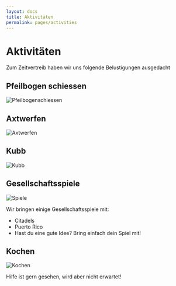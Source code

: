 ```yaml
---
layout: docs
title: Aktivitäten
permalink: pages/activities
---
```


# Aktivitäten

Zum Zeitvertreib haben wir uns folgende Belustigungen ausgedacht

## Pfeilbogen schiessen

![Pfeilbogenschiessen](http://i1.ytimg.com/vi/3YpGn3uLrHs/maxresdefault.jpg)

## Axtwerfen

![Axtwerfen](https://areffekt.com/wp-content/uploads/2016/03/axtwerfen-1.jpg)

## Kubb

![Kubb](https://upload.wikimedia.org/wikipedia/commons/thumb/7/7b/Kubbwiki.JPG/320px-Kubbwiki.JPG?uselang=de)

## Gesellschaftsspiele

![Spiele](http://www.cliquenabend.de/images/db/22343_360x240.jpg)

Wir bringen einige Gesellschaftsspiele mit:
* Citadels
* Puerto Rico
* Hast du eine gute Idee? Bring einfach dein Spiel mit!

## Kochen

![Kochen](https://www.peraperis.com/blog/wp-content/uploads/40kueche1.jpg)

Hilfe ist gern gesehen, wird aber nicht erwartet!
